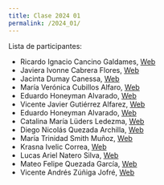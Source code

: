 ```yaml
---
title: Clase 2024 01
permalink: /2024_01/
---
```


Lista de participantes:
- Ricardo Ignacio Cancino Galdames, [Web](https://ricardo0907.github.io/skills-github-pages/)
- Javiera Ivonne Cabrera Flores, [Web](https://lajiva.github.io/skills-github-pages/)
- Jacinta Dumay Canessa, [Web](jacidumay.github.io/skills-github-pages/)
- María Verónica Cubillos Alfaro, [Web](https://mvcubillos.github.io/skills-github-pages/)
- Eduardo Honeyman Alvarado, [Web](https://eduxardo.github.io/skills-github-pages/)
- Vicente Javier Gutiérrez Alfarez, [Web](https://vicegutierrezz12.github.io/skills-github-pages/)
- Eduardo Honeyman Alvarado, [Web]()
- Catalina María Lüders Ledezma, [Web](https://catalinaluders.github.io/skills-github-pages/)
- Diego Nicolás Quezada Archilla, [Web](https://diegovitaset.github.io/skills-github-pages/)
- María Trinidad Smith Muñoz, [Web](https://trinismith.github.io/skills-github-pages/)
- Krasna Ivelic Correa, [Web](https://krasnaivelic.github.io/skills-github-pages/)
- Lucas Ariel Natero Silva, [Web](https://github.com/lnatero)
- Mateo Felipe Quezada García, [Web](https://matqu19.github.io/skills-github-pages/)
- Vicente Andrés Zúñiga Jofré, [Web](https://vzujos.github.io/skills-github-pages/)